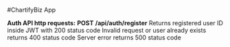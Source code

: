 #ChartifyBiz App

**Auth API http requests:**
**POST** **/api/auth/register**
Returns registered user ID inside JWT with 200 status code
Invalid request or user already exists returns 400 status code
Server error returns 500 status code

